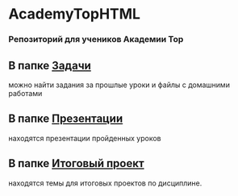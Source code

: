 # AcademyTopHTML


### Репозиторий для учеников Академии Тор

## В папке [Задачи ](https://github.com/Anastariya-qa-37/AcademyTopHTML/tree/main/Задачи) 
можно найти задания за прошлые уроки и файлы с домашними работами
## В папке [Презентации](https://github.com/Anastariya-qa-37/AcademyTopHTML/tree/main/Презентации)
находятся презентации пройденных уроков
## В папке [Итоговый проект](https://github.com/Anastariya-qa-37/AcademyTopHTML/blob/main/Итоговый%20проект/Итоговый%20проект.md) 
находятся темы для итоговых проектов по дисциплине.
